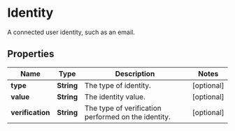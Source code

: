 

# Identity

A connected user identity, such as an email.
## Properties

Name | Type | Description | Notes
------------ | ------------- | ------------- | -------------
**type** | **String** | The type of identity. |  [optional]
**value** | **String** | The identity value. |  [optional]
**verification** | **String** | The type of verification performed on the identity. |  [optional]



